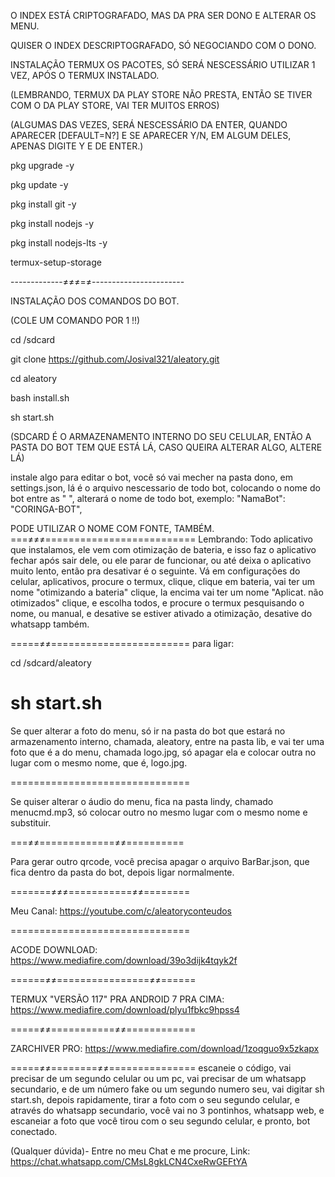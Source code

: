 O INDEX ESTÁ CRIPTOGRAFADO, MAS DA PRA SER DONO E ALTERAR OS MENU.

QUISER O INDEX DESCRIPTOGRAFADO, SÓ NEGOCIANDO COM O DONO. 

INSTALAÇÃO TERMUX OS PACOTES, SÓ SERÁ NESCESSÁRIO UTILIZAR 1 VEZ, APÓS O TERMUX INSTALADO.

(LEMBRANDO, TERMUX DA PLAY STORE NÃO PRESTA, ENTÃO SE TIVER COM O DA PLAY STORE, VAI TER MUITOS ERROS) 

(ALGUMAS DAS VEZES, SERÁ NESCESSÁRIO DA ENTER, QUANDO APARECER [DEFAULT=N?]
 E SE APARECER Y/N, EM ALGUM DELES, APENAS DIGITE Y E DE ENTER.)


pkg upgrade -y

pkg update -y

pkg install git -y

pkg install nodejs -y

pkg install nodejs-lts -y

termux-setup-storage

-------------≠≠≠=≠-----------------------

INSTALAÇÃO DOS COMANDOS DO BOT.

(COLE UM COMANDO POR 1 !!)

cd /sdcard

git clone https://github.com/Josival321/aleatory.git

cd aleatory

bash install.sh 

sh start.sh

(SDCARD É O ARMAZENAMENTO INTERNO DO SEU CELULAR, ENTÃO A PASTA DO BOT TEM QUE ESTÁ LÁ, CASO QUEIRA ALTERAR ALGO, ALTERE LÁ)

instale algo para editar o bot, você só vai mecher na pasta dono, em settings.json, lá é o arquivo nescessario de todo bot, colocando o nome do bot entre as " ", alterará o nome de todo bot, exemplo: "NamaBot": "CORINGA-BOT",

PODE UTILIZAR O NOME COM FONTE, TAMBÉM.
===≠≠≠==========================
Lembrando:
Todo aplicativo que instalamos, ele vem com otimização de bateria, e isso faz o aplicativo fechar após sair dele, ou ele parar de funcionar, ou até deixa o aplicativo muito lento, então pra desativar é o seguinte.
Vá em configurações do celular, aplicativos, procure o termux, clique, clique em bateria, vai ter um nome "otimizando a bateria" clique, la encima vai ter um nome "Aplicat. não otimizados" clique, e escolha todos, e procure o termux pesquisando o nome, ou manual, e desative se estiver ativado a otimização, desative do whatsapp também.

=====≠≠========================
para ligar:

cd /sdcard/aleatory

sh start.sh
===============================

Se quer alterar a foto do menu, só ir na pasta do bot que estará no armazenamento interno, chamada, aleatory, entre na pasta lib, e vai ter uma foto que é a do menu, chamada logo.jpg, só apagar ela e colocar outra no lugar com o mesmo nome, que é, logo.jpg.

===============================

 Se quiser alterar o áudio do menu, fica na pasta lindy, chamado menucmd.mp3, só colocar outro no mesmo lugar com o mesmo nome e substituir.

===≠≠=============≠≠==========

Para gerar outro qrcode, você precisa apagar o arquivo BarBar.json, que fica dentro da pasta do bot, depois ligar normalmente.

=======≠≠≠===========≠≠========

Meu Canal: https://youtube.com/c/aleatoryconteudos

===============================

ACODE DOWNLOAD:
https://www.mediafire.com/download/39o3dijk4tqyk2f

======≠≠================≠≠======

TERMUX "VERSÃO 117"
 PRA ANDROID 7 PRA CIMA: https://www.mediafire.com/download/plyu1fbkc9hpss4

=====≠≠===========≠≠============

ZARCHIVER PRO:
https://www.mediafire.com/download/1zoqguo9x5zkapx

=====≠≠========≠≠===============
escaneie o código, vai precisar de um segundo
celular ou um pc, vai precisar de um whatsapp
secundario, e de um número fake ou um segundo numero seu, vai digitar sh start.sh, depois rapidamente, tirar a foto com o seu segundo celular, e através do whatsapp secundario, você vai no 3 pontinhos, whatsapp web, e escaneiar a foto que você tirou com o seu segundo celular, e pronto, bot conectado.

(Qualquer dúvida)- Entre no meu Chat e me procure, Link: https://chat.whatsapp.com/CMsL8gkLCN4CxeRwGEFtYA

